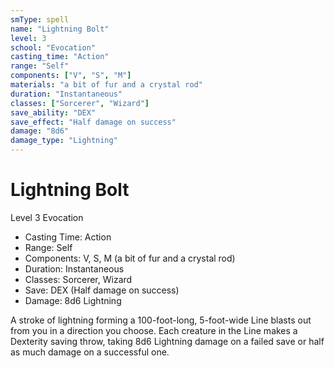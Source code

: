 ```yaml
---
smType: spell
name: "Lightning Bolt"
level: 3
school: "Evocation"
casting_time: "Action"
range: "Self"
components: ["V", "S", "M"]
materials: "a bit of fur and a crystal rod"
duration: "Instantaneous"
classes: ["Sorcerer", "Wizard"]
save_ability: "DEX"
save_effect: "Half damage on success"
damage: "8d6"
damage_type: "Lightning"
---
```


# Lightning Bolt
Level 3 Evocation

- Casting Time: Action
- Range: Self
- Components: V, S, M (a bit of fur and a crystal rod)
- Duration: Instantaneous
- Classes: Sorcerer, Wizard
- Save: DEX (Half damage on success)
- Damage: 8d6 Lightning

A stroke of lightning forming a 100-foot-long, 5-foot-wide Line blasts out from you in a direction you choose. Each creature in the Line makes a Dexterity saving throw, taking 8d6 Lightning damage on a failed save or half as much damage on a successful one.
